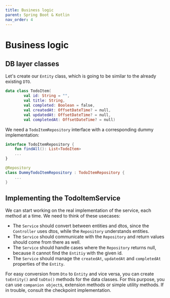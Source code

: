```yaml
---
title: Business logic
parent: Spring Boot & Kotlin
nav_order: 4
---
```


# Business logic

## DB layer classes
Let's create our `Entity` class, which is going to be similar to the already existing `DTO`.
```kotlin
data class TodoItem(
        val id: String = "",
        val title: String,
        val completed: Boolean = false,
        val createdAt: OffsetDateTime? = null,
        val updatedAt: OffsetDateTime? = null,
        val completedAt: OffsetDateTime? = null)
```

We need a `TodoItemRepository` interface with a corresponding dummy implementation:
```kotlin
interface TodoItemRepository {
    fun findAll(): List<TodoItem>
    ...
}

@Repository
class DummyTodoItemRepository : TodoItemRepository {
    ...
}

```

## Implementing the TodoItemService

We can start working on the real implementation of the service, each method at a time. 
We need to think of these usecases:
* The `Service` should convert between entities and dtos, since the `Controller` uses dtos, while the `Repository` understands entities.
* The `Service` should communicate with the `Repository` and return values should come from there as well.
* The `Service` should handle cases where the `Repository` returns null, because it cannot find the `Entitiy` with the given id.
* The `Service` should manage the `createdAt`, `updatedAt` and `completedAt` properties of the `Entity`.

For easy conversion from `Dto` to `Entity` and vice versa, you can create `toEntity()` and `toDto()` methods for the data classes. 
For this purpose, you can use `companion object`s, extension methods or simple utility methods.
If in trouble, consult the checkpoint implementation.

